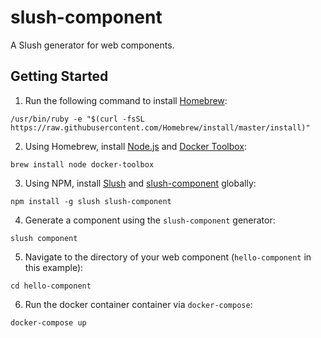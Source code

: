 # slush-component
A Slush generator for web components.

## Getting Started

1. Run the following command to install [Homebrew](http://brew.sh/):

  ```shell
  /usr/bin/ruby -e "$(curl -fsSL https://raw.githubusercontent.com/Homebrew/install/master/install)"
  ```

2. Using Homebrew, install [Node.js](https://nodejs.org/en/) and [Docker Toolbox](https://www.docker.com/products/docker-toolbox):

  ```shell
  brew install node docker-toolbox
  ```

3. Using NPM, install [Slush](http://slushjs.github.io/#/) and [slush-component](https://github.com/andrewshawcare/slush-component) globally:

  ```shell
  npm install -g slush slush-component
  ```

4. Generate a component using the `slush-component` generator:

  ```shell
  slush component
  ```

5. Navigate to the directory of your web component (`hello-component` in this example):

  ```shell
  cd hello-component
  ```

6. Run the docker container container via `docker-compose`:

  ```shell
  docker-compose up
  ```
